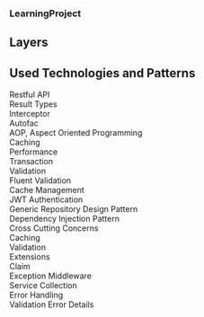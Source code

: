 ### LearningProject
## Layers
## Used Technologies and Patterns  
Restful API  
Result Types  
Interceptor  
Autofac  
AOP, Aspect Oriented Programming  
Caching  
Performance  
Transaction  
Validation  
Fluent Validation  
Cache Management  
JWT Authentication  
Generic Repository Design Pattern  
Dependency Injection Pattern  
Cross Cutting Concerns  
Caching  
Validation  
Extensions  
Claim  
Exception Middleware  
Service Collection  
Error Handling  
Validation Error Details  
